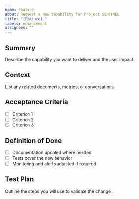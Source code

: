 ```yaml
---
name: Feature
about: Request a new capability for Project SENTINEL
title: "[Feature] "
labels: enhancement
assignees: ""
---
```


## Summary

Describe the capability you want to deliver and the user impact.

## Context

List any related documents, metrics, or conversations.

## Acceptance Criteria

- [ ] Criterion 1
- [ ] Criterion 2
- [ ] Criterion 3

## Definition of Done

- [ ] Documentation updated where needed
- [ ] Tests cover the new behavior
- [ ] Monitoring and alerts adjusted if required

## Test Plan

Outline the steps you will use to validate the change.
